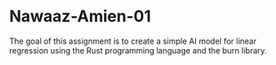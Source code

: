 # Nawaaz-Amien-01
The goal of this assignment is to create a simple AI model for linear regression using the Rust programming language and the burn library.
